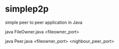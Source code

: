 # simplep2p
simple peer to peer application in Java


java FileOwner.java <fileowner_port> 

java Peer.java <fileowner_port> <port> <nighbour_peer_port>
